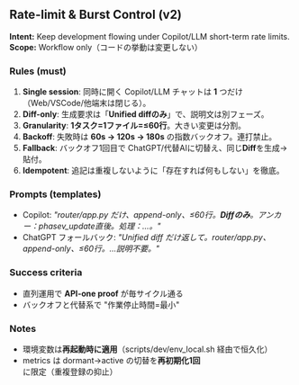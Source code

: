 ## Rate-limit & Burst Control (v2)
**Intent:** Keep development flowing under Copilot/LLM short-term rate limits.
**Scope:** Workflow only（コードの挙動は変更しない）

### Rules (must)
1. **Single session**: 同時に開く Copilot/LLM チャットは **1** つだけ（Web/VSCode/他端末は閉じる）。
2. **Diff-only**: 生成要求は「**Unified diffのみ**」で、説明文は別フェーズ。
3. **Granularity**: **1タスク=1ファイル=≤60行**。大きい変更は分割。
4. **Backoff**: 失敗時は **60s → 120s → 180s** の指数バックオフ。連打禁止。
5. **Fallback**: バックオフ1回目で ChatGPT/代替AIに切替え、同じ**Diff**を生成→貼付。
6. **Idempotent**: 追記は重複しないように「存在すれば何もしない」を徹底。

### Prompts (templates)
- Copilot: *"router/app.py だけ、append-only、≤60行。**Diffのみ**。アンカー：phasev_update直後。処理：…。"*
- ChatGPT フォールバック: *"Unified diff だけ返して。router/app.py、append-only、≤60行。…説明不要。"*

### Success criteria
- 直列運用で **API-one proof** が毎サイクル通る
- バックオフと代替系で "作業停止時間=最小"

### Notes
- 環境変数は**再起動時に適用**（scripts/dev/env_local.sh 経由で恒久化）
- metrics は dormant→active の切替を**再初期化1回**に限定（重複登録の抑止）
